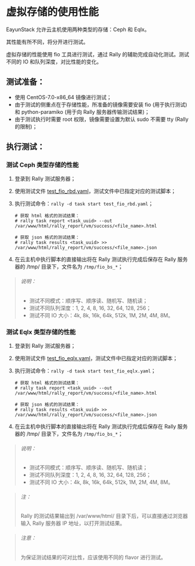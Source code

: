 # 虚拟存储的使用性能

EayunStack 允许云主机使用两种类型的存储：Ceph 和 Eqlx。

其性能有所不同，将分开进行测试。

虚拟存储的性能使用 fio 工具进行测试，通过 Rally 的辅助完成自动化测试。测试不同的 IO 和队列深度，对比性能的变化。

## 测试准备：

  * 使用 CentOS-7.0-x86_64 镜像进行测试；
  * 由于测试的侧重点在于存储性能，所准备的镜像需要安装 fio (用于执行测试) 和 python-paramiko (用于向 Rally 服务器传输测试结果)；
  * 由于测试执行时需要 root 权限，镜像需要设置为默认 sudo 不需要 tty (Rally 的限制)；

## 执行测试：

### 测试 Ceph 类型存储的性能

1. 登录到 Rally 测试服务器；
1. 使用测试文件 [test_fio_rbd.yaml](https://github.com/eayunstack/rally/blob/EayunStack_v1.0/use_rally/scenarions_with_args/vm/test_fio_rbd.yaml)，测试文件中已指定对应的测试脚本；
1. 执行测试命令：`rally -d task start test_fio_rbd.yaml`；

    ```
    # 获取 html 格式的测试结果：
    # rally task report <task_uuid> --out /var/www/html/rally_report/vm/success/<file_name>.html

    # 获取 json 格式的测试结果：
    # rally task results <task_uuid> >> /var/www/html/rally_report/vm/success/<file_name>.json
    ```

1. 在云主机中执行脚本的直接输出将在 Rally 测试执行完成后保存在 Rally 服务器的 /tmp/ 目录下，文件名为 `/tmp/fio_bs_*`；

> ###### 说明：
> * 测试不同模式：顺序写、顺序读、随机写、随机读；
> * 测试不同队列深度：1, 2, 4, 8, 16, 32, 64, 128, 256；
> * 测试不同 IO 大小：4k, 8k, 16k, 64k, 512k, 1M, 2M, 4M, 8M。

### 测试 Eqlx 类型存储的性能

  1. 登录到 Rally 测试服务器；
  1. 使用测试文件 [test_fio_eqlx.yaml](https://github.com/eayunstack/rally/blob/EayunStack_v1.0/use_rally/scenarions_with_args/vm/test_fio_eqlx.yaml)，测试文件中已指定对应的测试脚本；
  1. 执行测试命令：`rally -d task start test_fio_eqlx.yaml`；
  
      ```
      # 获取 html 格式的测试结果：
      # rally task report <task_uuid> --out /var/www/html/rally_report/vm/success/<file_name>.html

      # 获取 json 格式的测试结果：
      # rally task results <task_uuid> >> /var/www/html/rally_report/vm/success/<file_name>.json
      ```

  1. 在云主机中执行脚本的直接输出将在 Rally 测试执行完成后保存在 Rally 服务器的 /tmp/ 目录下，文件名为 `/tmp/fio_bs_*`；


> ###### 说明：
> * 测试不同模式：顺序写、顺序读、随机写、随机读；
> * 测试不同队列深度：1, 2, 4, 8, 16, 32, 64, 128, 256；
> * 测试不同 IO 大小：4k, 8k, 16k, 64k, 512k, 1M, 2M, 4M, 8M。

> ###### 注：
> Rally 的测试结果输出到 /var/www/html/ 目录下后，可以直接通过浏览器输入 Rally 服务器 IP 地址，以打开测试结果。

> ###### 注意：
> 为保证测试结果的可对比性，应该使用不同的 flavor 进行测试。
